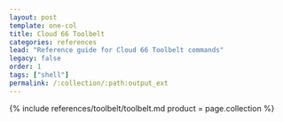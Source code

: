 ```yaml
---
layout: post
template: one-col
title: Cloud 66 Toolbelt 
categories: references
lead: "Reference guide for Cloud 66 Toolbelt commands"
legacy: false
order: 1
tags: ["shell"]
permalink: /:collection/:path:output_ext
---
```


{% include references/toolbelt/toolbelt.md product = page.collection %}